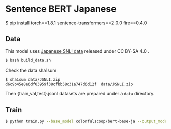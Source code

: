 # Sentence BERT Japanese

$ pip install torch==1.8.1 sentence-transformers==2.0.0 fire==0.4.0

## Data

This model uses [Japanese SNLI data](https://nlp.ist.i.kyoto-u.ac.jp/index.php?%E6%97%A5%E6%9C%AC%E8%AA%9ESNLI%28JSNLI%29%E3%83%87%E3%83%BC%E3%82%BF%E3%82%BB%E3%83%83%E3%83%88) released under CC BY-SA 4.0 .

```sh
$ bash build_data.sh
```

Check the data sha1sum

```sh
$ sha1sum data/JSNLI.zip
d6c9b45e8e6df03959f38cfbb58c31a747d6d12f  data/JSNLI.zip
```

Then {train,val,test}.jsonl datasets are prepared under a `data` directory.

## Train

```sh
$ python train.py --base_model colorfulscoop/bert-base-ja --output_model model --output_eval eval --train_data data_test/train.jsonl --valid_data data_test/valid.jsonl --test_data data_test/test.jsonl --epochs 1 --evaluation_steps=5 --batch_size 2
```
